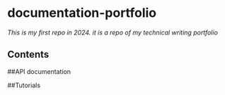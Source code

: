 # documentation-portfolio

_This is my first repo in 2024. it is a repo of my technical writing portfolio_

## Contents

##API documentation 

##Tutorials